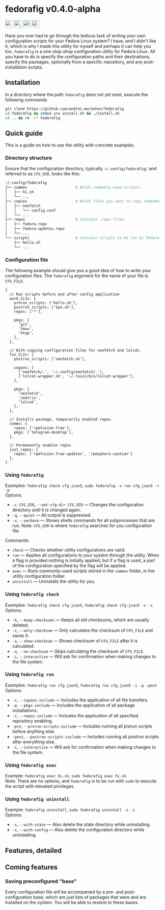 # fedorafig v0.4.0-alpha
<img
  alt="version static badge"
  src="https://img.shields.io/badge/version-0.4.0-blue"
  height=25>
<img
  alt="unlicense license static badge"
  src="https://img.shields.io/badge/license-Unlicense-red"
  height="25">
<img
  alt="issues static badge"
  src="https://img.shields.io/github/issues/andrei-murashev/fedorafig?color=yellow"
  height="25">
<img
  alt="stars"
  src="https://img.shields.io/github/stars/andrei-murashev/fedorafig?color=white"
  height="25">

Have you ever had to go through the tedious task of writing your own
configuration scripts for your Fedora Linux system? I have, and I didn't like
it, which is why I made this utility for myself and perhaps it can help you too.
`fedorafig` is a one-stop shop configuration utility for Fedora Linux. All you
have to do is specify the configuration paths and their destinations, specify
the packages, optionally from a specific repository, and any post-installation
scripts.

## Installation
In a directory where the path `fedorafig` does not yet exist, execute the following commands
```bash
git clone https://github.com/andrei-murashev/fedorafig
cd fedorafig && chmod u+x install.sh && ./install.sh
cd .. && rm -rf fedorafig
```


## Quick guide
This is a guide on how to use the utility with concrete examples.
### Directory structure
Ensure that the configuration directory, typically `~/.config/fedorafig/` and
referred to as `CFG_DIR`, looks like this:
```bash
~/.config/fedorafig
├── common                      # Holds commonly-used scripts.
│   ├── hi.sh
│   └── ...
├── copies                      # Holds files you want to copy somewhere else.
│   ├── neofetch
│   │   └── config.conf
│   └── ...
├── repos                       # Contains .repo files.
│   ├── fedora.repo
│   ├── fedora-updates.repo
│   └── ...
└── scripts                     # Contains scripts to be run by fedorafig.
    ├── hello.sh
    └── ...
```

### Configuration file
The following example should give you a good idea of how to write your configuration files. The `fedorafig` argument for the name of your file is `CFG_FILE`.
```json5
{
  // Run scripts before and after config application
  work_CLIs: {
    prerun_scripts: ['hello.sh'],
    postrun_scripts: ['bye.sh'],
    repos: ['*'],

    pkgs: [
      'git',
      'tmux',
      'htop',
    ],
  },

  // With copying configuration files for neofetch and lolcat.
  fun_CLIs: {
    postrun_scripts: ['neofetch.sh'],

    copies: [
      ['neofetch/.', '~/.config/neofetch/.'],
      ['lolcat-wrapper.sh', '~/.local/bin/lolcat-wrapper'],
    ],

    pkgs: [
      'neofetch',
      'cmatrix',
      'lolcat',
    ],
  },

  // Installs package, temporarily enabled repos.
  comms: {
    repos: ['rpmfusion-free'],
    pkgs: ['telegram-desktop'],
  },
  
  // Permanently enables repos
  just_repos: {
    repos: ['rpmfusion-free-updates', 'rpmsphere-caution']
  },
}
```
### Using `fedorafig`
Examples: `fedorafig check cfg.json5`, `sudo fedorafig -v run cfg.json5 -r -p` \
Options:
+ `-c CFG_DIR`, `--set-cfg-dir CFG_DIR`     — Changes the configuration
                                            directory until it is changed again.
+ `-q`, `--quiet`               — All output is suppressed.
+ `-v`, `--verbose`             — Shows shells commands for all subprocesses
                                that are run.
Note: `CFG_DIR` is where `fedorafig` searches for you configuration file.

Commands:
+ `check`       — Checks whether utility configurations are valid.
+ `run`         — Applies all configurations to your system through the
                utility. When a flag is provided nothing is initially
                applied, but if a flag is used, a part of the configuration
                specified by the flag will be applied.
+ `exec`        — Runs commonly-used scripts stored in the `common` folder, in
                the utility configuration folder.
+ `uninstall`   — Uninstalls the utility for you.

### Using `fedorafig check`
Examples: `fedorafig check cfg.json5`, `fedorafig check cfg.json5 -c -s` \
Options:
+ `-k`, `--keep-checksums`  — Keeps all old checksums, which are usually
                            deleted.
+ `-c`, `--only-checksum`   — Only calculates the checksum of `CFG_FILE`
                            and saves it.
+ `-s`, `--show-checksum`   — Shows checksum of `CFG_FILE` after it is
                            calculated.
+ `-n`, `--no-checksum`     — Skips calculating the checksum of `CFG_FILE`.
+ `-i`, `--interactive`     — Will ask for confirmation when making changes to
                            the file system.

### Using `fedorafig run`
Examples: `fedorafig run cfg.json5`, `fedorafig run cfg.json5 -i -p -post` \
Options:
+ `-c`, `--copies-include`  — Includes the application of all file transfers.
+ `-p`, `--pkgs-include`    — Includes the application of all package
                            installations.
+ `-r`, `--repos-include`   — Includes the application of all specified
                            repository enabling.
+ `-pre`, `--prerun-scripts-include`
                    — Includes running all prerun scripts before anything else.
+ `-post`, `--postrun-scripts-include`
                    — Includes running all postrun scripts after everything
                    else.
+ `-i`, `--interactive`     — Will ask for confirmation when making changes to
                            the file system.

### Using `fedorafig exec`
Example: `fedorafig exec hi.sh`, `sudo fedorafig exec hi.sh` \
Note: There are no options, and `fedorafig` is to be run with `sudo` to execute
the script with elevated privileges.

### Using `fedorafig uninstall`
Example: `fedorafig uninstall`, `sudo fedorafig uninstall -s -c` \
Options:
+ `-s`, `--with-state`      — Also delete the state directory while
                            uninstalling.
+ `-c`, `--with-config`     — Also delete the configuration directory while
                            uninstalling.


## Features, detailed


## Coming features
### Saving preconfigured "base"
Every configuration file will be accompanied by a pre- and post-configuration 
base, which are just lists of packages that were and are installed on the system. 
You will be able to restore to these bases.
